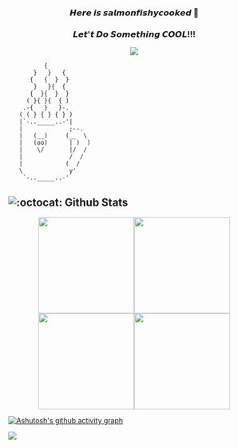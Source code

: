 ### <div align="center">𝙃𝙚𝙧𝙚 𝙞𝙨 𝙨𝙖𝙡𝙢𝙤𝙣𝙛𝙞𝙨𝙝𝙮𝙘𝙤𝙤𝙠𝙚𝙙 👋 </div>

### <div align="center">𝙇𝙚𝙩'𝙩 𝘿𝙤 𝙎𝙤𝙢𝙚𝙩𝙝𝙞𝙣𝙜 𝘾𝙊𝙊𝙇!!!</div>

<div align="center"><img src="https://api.visitorbadge.io/api/visitors?path=https%3A%2F%2Fgithub.com%2Fsalmonfishycooked%2Fsalmonfishycooked&countColor=%23263759" /></div>

```
          {
       }   }   {
      {   {  }  }
       }   }{  {
      {  }{  }  }
     ( }{ }{  { )
    .-{   }   }-.
   ( ( } { } { } )
   |`-.._____..-'|
   |             ;--.
   |   (__)     (__  \
   |   (oo)      | )  )
   |    \/       |/  /
   |             /  /
   |            (  /
   \             y'
    `-.._____..-'
```



## ![:octocat:](https://github.githubassets.com/images/icons/emoji/octocat.png) Github Stats

<div style="display: flex; justify-content: center; align-items: center; flex-wrap: nowrap;">
	<img height="192px" style="grid-column: span 6 / span 6;" src="https://github-readme-stats.vercel.app/api?username=salmonfishycooked" />
  	<img height="192px" style="grid-column: span 6 / span 6;" src="https://stats.justsong.cn/api/leetcode/?username=salmonfishycooked&cn=true" />
</div>


<div style="display: flex; justify-content: center; align-items: center; flex-wrap: nowrap;">
  <img height="192px" style="grid-column: span 6 / span 6;" src="https://github-readme-stats.vercel.app/api/top-langs/?username=salmonfishycooked" />
  <img height="192px" style="grid-column: span 6 / span 6;" src="https://streak-stats.demolab.com/?user=salmonfishycooked" />
</div>


[![Ashutosh's github activity graph](https://github-readme-activity-graph.cyclic.app/graph?username=salmonfishycooked&theme=rogue)](https://github.com/ashutosh00710/github-readme-activity-graph)

<img align="center" src="https://github-profile-trophy.vercel.app/?username=salmonfishycooked" />


